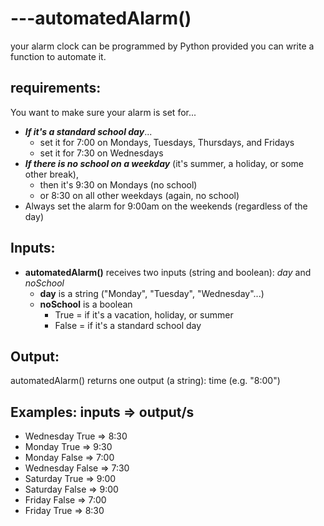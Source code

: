 # ---automatedAlarm()
 your alarm clock can be programmed by Python provided you can write a function to automate it.

**requirements:**
----------
You want to make sure your alarm is set for...
* ***If it's a standard school day***...
  * set it for 7:00 on Mondays, Tuesdays, Thursdays, and Fridays
  * set it for 7:30 on Wednesdays
* ***If there is no school on a weekday*** (it's summer, a holiday, or some other break),
  * then it's 9:30 on Mondays (no school)
  * or 8:30 on all other weekdays (again, no school)
* Always set the alarm for 9:00am on the weekends (regardless of the day)

**Inputs:**
----------
* **automatedAlarm()** receives two inputs (string and boolean): *day* and *noSchool*
  * **day** is a string ("Monday", "Tuesday", "Wednesday"...)
  * **noSchool** is a boolean
    * True = if it's a vacation, holiday, or summer
    * False = if it's a standard school day

**Output:**
------------
automatedAlarm() returns one output (a string): time (e.g. "8:00")

**Examples:**
inputs => output/s
--------------------------------
* Wednesday True => 8:30
* Monday True => 9:30
* Monday False => 7:00
* Wednesday False => 7:30
* Saturday True => 9:00
* Saturday False => 9:00
* Friday False => 7:00
* Friday True => 8:30
